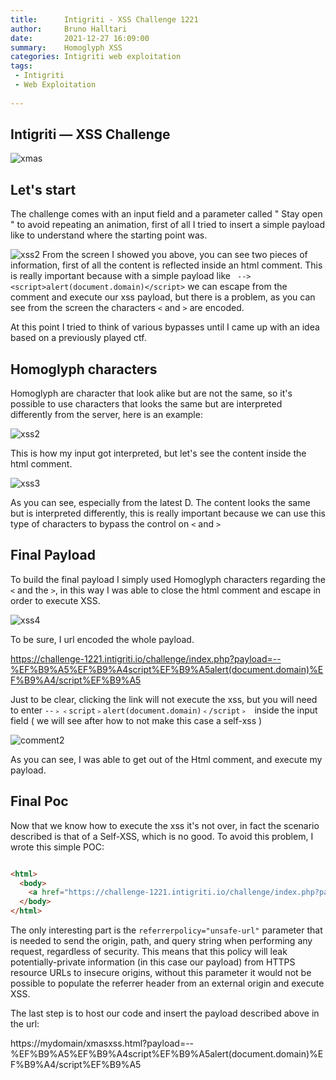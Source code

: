 ```yaml
---
title:      Intigriti - XSS Challenge 1221
author:     Bruno Halltari
date:       2021-12-27 16:09:00
summary:    Homoglyph XSS
categories: Intigriti web exploitation
tags:
 - Intigriti
 - Web Exploitation
 
---
```

## Intigriti — XSS Challenge 

![xmas](https://user-images.githubusercontent.com/59454895/147423668-176bed51-66d4-4cb1-8e38-8670dc87995c.PNG)
## Let's start
The challenge comes with an input field and a parameter called " Stay open " to avoid repeating an animation, first of all I tried to insert a simple payload like <script>alert(document.domain)</script> to understand where the starting point was.

![xss2](https://user-images.githubusercontent.com/59454895/147423813-7a3e8cf9-6ac7-41c0-9c9c-07d6921a0cdf.png)
From the screen I showed you above, you can see two pieces of information, first of all the content is reflected inside an html comment.
This is really important because with a simple payload like ``` --><script>alert(document.domain)</script>``` we can escape from the comment and execute our xss payload, 
but there is a problem, as you can see from the screen  the characters ```<``` and ```>``` are encoded.

At this point I tried to think of various bypasses until I came up with an idea based on a previously played ctf.

## Homoglyph characters
Homoglyph are character that look alike but are not the same, so it's possible to use characters that looks the same but are interpreted 
differently from the server, here is an example:

![xss2](https://user-images.githubusercontent.com/59454895/147424278-b465ff5a-24cd-4a12-8843-67b5fa89f4b7.png)

This is how my input got interpreted, but let's see the content inside the html comment.

![xss3](https://user-images.githubusercontent.com/59454895/147424325-9d3b23c2-ed52-433d-bb4d-fe4dbf20a305.PNG)

As you can see, especially from the latest D. The content looks the same but is interpreted differently, 
this is really important because we can use this type of characters to bypass the control on ```<``` and ```>```

## Final Payload

To build the final payload I simply used Homoglyph characters regarding the ```<``` and the ```>```, in this way I was able to close the html comment and escape in order to execute XSS.

![xss4](https://user-images.githubusercontent.com/59454895/147424604-cea7b20b-1f05-4167-9beb-f5743c3dfd41.PNG)

To be sure, I url encoded the whole payload.

https://challenge-1221.intigriti.io/challenge/index.php?payload=--%EF%B9%A5%EF%B9%A4script%EF%B9%A5alert(document.domain)%EF%B9%A4/script%EF%B9%A5

Just to be clear, clicking the link will not execute the xss, but you will need to enter ``` --﹥﹤script﹥alert(document.domain)﹤/script﹥  ``` inside the input field ( we will see after how to not make this case a self-xss )

![comment2](https://user-images.githubusercontent.com/59454895/147426340-b566f6b1-d134-46f7-8e43-61a93f1d98aa.PNG)


As you can see, I was able to get out of the Html comment, and execute my payload.


## Final Poc

Now that we know how to execute the xss it's not over, in fact the scenario described is that of a Self-XSS, which is no good.
To avoid this problem, I wrote this simple POC:

```html

<html>
  <body>
    <a href="https://challenge-1221.intigriti.io/challenge/index.php?payload=xss" referrerpolicy="unsafe-url">Click here </a>
  </body>
</html>


```

The only interesting part is the ```referrerpolicy="unsafe-url"``` parameter that is needed to send the origin, path, and query string when performing any request, regardless of security.
This means that this policy will leak potentially-private information (in this case our payload) from HTTPS resource URLs to insecure origins, without this parameter it would not be possible to populate the referrer header from an external origin and execute XSS.


The last step is to host our code and insert the payload described above in the url:

https://mydomain/xmasxss.html?payload=--%EF%B9%A5%EF%B9%A4script%EF%B9%A5alert(document.domain)%EF%B9%A4/script%EF%B9%A5

